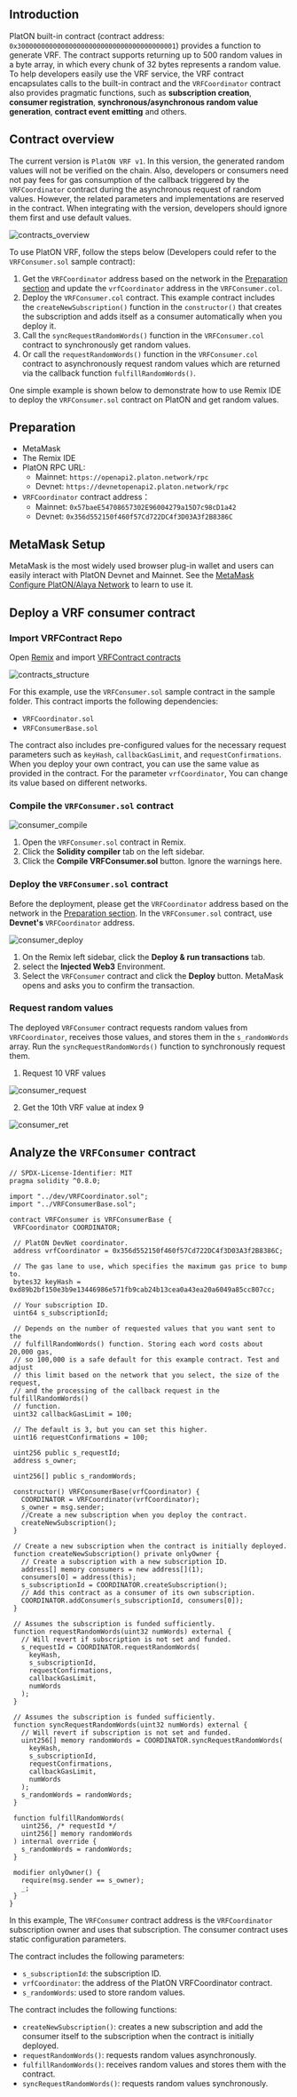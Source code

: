 ## Introduction

PlatON built-in contract (contract address: `0x3000000000000000000000000000000000000001`) provides a function to generate VRF. The contract supports returning up to 500 random values in a byte array, in which every chunk of 32 bytes represents a random value. To help developers easily use the VRF service, the VRF contract encapsulates calls to the built-in contract and the `VRFCoordinator` contract also provides pragmatic functions, such as **subscription creation**, **consumer registration**, **synchronous/asynchronous random value generation**, **contract event emitting** and others.  

## Contract overview

The current version is `PlatON VRF v1`. In this version, the generated random values will not be verified on the chain. Also, developers or consumers need not pay fees for gas consumption of the callback triggered by the `VRFCoordinator` contract during the asynchronous request of random values. However, the related parameters and implementations are reserved in the contract. When integrating with the version, developers should ignore them first and use default values.  

![contracts_overview](./imgs/contracts_overview.png)

To use PlatON VRF, follow the steps below (Developers could refer to the `VRFConsumer.sol` sample contract):

1. Get the `VRFCoordinator` address based on the network in the <a href="#preparation">Preparation section</a> and update the `vrfCoordinator` address in the  `VRFConsumer.col`.
2. Deploy the `VRFConsumer.col` contract. This example contract includes the `createNewSubscription()` function in the `constructor()` that creates the subscription and adds itself as a consumer automatically when you deploy it.
3. Call the `syncRequestRandomWords()` function in the `VRFConsumer.col` contract to synchronously get random values.
4. Or call the `requestRandomWords()` function in the `VRFConsumer.col` contract to asynchronously request random values which are returned via the callback function `fulfillRandomWords()`.


One simple example is shown below to demonstrate how to use Remix IDE to deploy the `VRFConsumer.sol` contract on PlatON and get random values. 

##  Preparation
- MetaMask
- The Remix IDE
- PlatON RPC URL:
	- Mainnet: `https://openapi2.platon.network/rpc`
	- Devnet: `https://devnetopenapi2.platon.network/rpc`
- `VRFCoordinator` contract address：
	- Mainnet: `0x57baeE54708657302E96004279a15D7c98cD1a42`
	- Devnet: `0x356d552150f460f57Cd722DC4f3D03A3f2B8386C`

## MetaMask Setup

MetaMask is the most widely used browser plug-in wallet and users can easily interact with PlatON Devnet and Mainnet. See the [MetaMask Configure PlatON/Alaya Network](https://devdocs.platon.network/docs/en/MetaMask/) to learn to use it.

## Deploy a VRF consumer contract

### Import VRFContract Repo

Open [Remix](https://remix.ethereum.org/) and import [VRFContract contracts](https://github.com/realran/VRFContract)

![contracts_structure](./imgs/contracts_structure.png) 


For this example, use the `VRFConsumer.sol` sample contract in the sample folder. This contract imports the following dependencies:
  - `VRFCoordinator.sol`
  - `VRFConsumerBase.sol`

The contract also includes pre-configured values for the necessary request parameters such as `keyHash`, `callbackGasLimit`, and `requestConfirmations`. When you deploy your own contract, you can use the same value as provided in the contract. For the parameter `vrfCoordinator`, You can change its value based on different networks.

###  Compile the `VRFConsumer.sol` contract

![consumer_compile](./imgs/consumer_compile.png)

1. Open the `VRFConsumer.sol` contract in Remix.
2. Click the **Solidity compiler** tab on the left sidebar.
3. Click the **Compile VRFConsumer.sol** button. Ignore the warnings here.

###  Deploy the `VRFConsumer.sol` contract

Before the deployment, please get the `VRFCoordinator` address based on the network in the <a href="#preparation">Preparation section</a>. In the `VRFConsumer.sol` contract, use **Devnet's** `VRFCoordinator` address.


![consumer_deploy](./imgs/consumer_deploy.png)

1. On the Remix left sidebar, click the **Deploy & run transactions** tab.
2. select the **Injected Web3** Environment.
3. Select the `VRFConsumer` contract and click the **Deploy** button. MetaMask opens and asks you to confirm the transaction.

### Request random values

The deployed `VRFConsumer` contract requests random values from `VRFCoordinator`, receives those values, and stores them in the `s_randomWords` array. Run the `syncRequestRandomWords()` function to synchronously request them.

1. Request 10 VRF values

![consumer_request](./imgs/consumer_request.png)

2. Get the 10th VRF value at index 9

![consumer_ret](./imgs/consumer_ret.png)



## Analyze the `VRFConsumer` contract

 ```
// SPDX-License-Identifier: MIT
pragma solidity ^0.8.0;

import "../dev/VRFCoordinator.sol";
import "../VRFConsumerBase.sol";

contract VRFConsumer is VRFConsumerBase {
  VRFCoordinator COORDINATOR;
  
  // PlatON DevNet coordinator. 
  address vrfCoordinator = 0x356d552150f460f57Cd722DC4f3D03A3f2B8386C;
  
  // The gas lane to use, which specifies the maximum gas price to bump to.
  bytes32 keyHash = 0xd89b2bf150e3b9e13446986e571fb9cab24b13cea0a43ea20a6049a85cc807cc;

  // Your subscription ID.
  uint64 s_subscriptionId;

  // Depends on the number of requested values that you want sent to the
  // fulfillRandomWords() function. Storing each word costs about 20,000 gas,
  // so 100,000 is a safe default for this example contract. Test and adjust
  // this limit based on the network that you select, the size of the request,
  // and the processing of the callback request in the fulfillRandomWords()
  // function.
  uint32 callbackGasLimit = 100;

  // The default is 3, but you can set this higher.
  uint16 requestConfirmations = 100;

  uint256 public s_requestId;
  address s_owner;

  uint256[] public s_randomWords;

  constructor() VRFConsumerBase(vrfCoordinator) {
    COORDINATOR = VRFCoordinator(vrfCoordinator);
    s_owner = msg.sender;
    //Create a new subscription when you deploy the contract.
    createNewSubscription();
  }

  // Create a new subscription when the contract is initially deployed.
  function createNewSubscription() private onlyOwner {
    // Create a subscription with a new subscription ID.
    address[] memory consumers = new address[](1);
    consumers[0] = address(this);
    s_subscriptionId = COORDINATOR.createSubscription();
    // Add this contract as a consumer of its own subscription.
    COORDINATOR.addConsumer(s_subscriptionId, consumers[0]);
  }

  // Assumes the subscription is funded sufficiently.
  function requestRandomWords(uint32 numWords) external {
    // Will revert if subscription is not set and funded.
    s_requestId = COORDINATOR.requestRandomWords(
      keyHash,
      s_subscriptionId,
      requestConfirmations,
      callbackGasLimit,
      numWords
    );
  }

  // Assumes the subscription is funded sufficiently.
  function syncRequestRandomWords(uint32 numWords) external {
    // Will revert if subscription is not set and funded.
    uint256[] memory randomWords = COORDINATOR.syncRequestRandomWords(
      keyHash,
      s_subscriptionId,
      requestConfirmations,
      callbackGasLimit,
      numWords
    );
    s_randomWords = randomWords;
  }

  function fulfillRandomWords(
    uint256, /* requestId */
    uint256[] memory randomWords
  ) internal override {
    s_randomWords = randomWords;
  }

  modifier onlyOwner() {
    require(msg.sender == s_owner);
    _;
  }
}
 ```

 In this example, The `VRFConsumer` contract address is the `VRFCoordinator` subscription owner and uses that subscription. The consumer contract uses static configuration parameters.

 The contract includes the following parameters:

  - `s_subscriptionId`: the subscription ID.
  - `vrfCoordinator`: the address of the PlatON VRFCoordinator contract.
  - `s_randomWords`: used to store random values.


 The contract includes the following functions:

  - `createNewSubscription()`: creates a new subscription and add the consumer itself to the subscription when the contract is initially deployed.
  - `requestRandomWords()`: requests random values asynchronously.
  - `fulfillRandomWords()`: receives random values and stores them with the contract.
  - `syncRequestRandomWords()`: requests random values synchronously.
